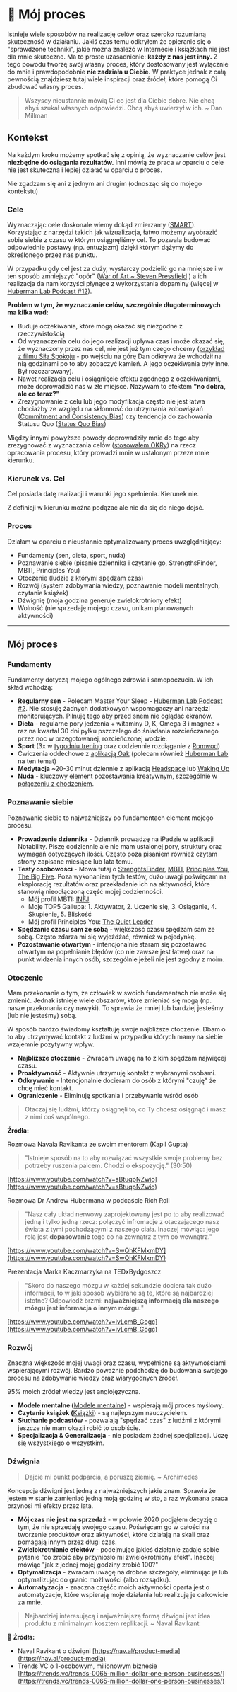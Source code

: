 # 💫 Mój proces

Istnieje wiele sposobów na realizację celów oraz szeroko rozumianą skuteczność w działaniu. Jakiś czas temu odkryłem że opieranie się o "sprawdzone techniki", jakie można znaleźć w Internecie i książkach nie jest dla mnie skuteczne. Ma to proste uzasadnienie: **każdy z nas jest inny.** Z tego powodu tworzę swój własny proces, który dostosowany jest wyłącznie do mnie i prawdopodobnie **nie zadziała u Ciebie.** W praktyce jednak z całą pewnością znajdziesz tutaj wiele inspiracji oraz źródeł, które pomogą Ci zbudować własny proces.

> Wszyscy nieustannie mówią Ci co jest dla Ciebie dobre. Nie chcą abyś szukał własnych odpowiedzi. Chcą abyś uwierzył w ich. ~ Dan Millman

## Kontekst

Na każdym kroku możemy spotkać się z opinią, że wyznaczanie celów jest **niezbędne do osiągania rezultatów.** Inni mówią że praca w oparciu o cele nie jest skuteczna i lepiej działać w oparciu o proces.

Nie zgadzam się ani z jednym ani drugim (odnosząc się do mojego kontekstu)

### Cele

Wyznaczając cele doskonale wiemy dokąd zmierzamy ([SMART](https://www.mindtools.com/pages/article/smart-goals.htm)). Korzystając z narzędzi takich jak wizualizacja, łatwo możemy wyobrazić sobie siebie z czasu w którym osiągnęliśmy cel. To pozwala budować odpowiednie postawy (np. entuzjazm) dzięki którym dążymy do określonego przez nas punktu.

W przypadku gdy cel jest za duży, wystarczy podzielić go na mniejsze i w ten sposób zmniejszyć "opór" ([War of Art ~ Steven Pressfield](https://www.notion.so/War-of-Art-Steven-Pressfield-1b61b53cd9ea44de87348df3e3f1f6fe) ) a ich realizacja da nam korzyści płynące z wykorzystania dopaminy (więcej w [Huberman Lab Podcast #12](https://www.youtube.com/watch?v=vA50EK70whE)).

**Problem w tym, że wyznaczanie celów, szczególnie długoterminowych ma kilka wad:**

-   Buduje oczekiwania, które mogą okazać się niezgodne z rzeczywistością
-   Od wyznaczenia celu do jego realizacji upływa czas i może okazać się, że wyznaczony przez nas cel, nie jest już tym czego chcemy ([przykład z filmu Siła Spokoju](https://youtu.be/wdKzBrzl_i8?t=42) - po wejściu na górę Dan odkrywa że wchodził na nią godzinami po to aby zobaczyć kamień. A jego oczekiwania były inne. Był rozczarowany).
-   Nawet realizacja celu i osiągnięcie efektu zgodnego z oczekiwaniami, może doprowadzić nas w złe miejsce. Nazywam to efektem **"no dobra, ale co teraz?"**
-   Zrezygnowanie z celu lub jego modyfikacja często nie jest łatwa chociażby ze względu na skłonność do utrzymania zobowiązań ([Commitment and Consistency Bias](https://www.notion.so/Commitment-and-Consistency-Bias-cc02777a6559462a9848a62053e7ea03)) czy tendencja do zachowania Statusu Quo ([Status Quo Bias](https://www.notion.so/Status-Quo-Bias-2396af95038a4be7917c1982fbd78e6b))

Między innymi powyższe powody doprowadziły mnie do tego aby zrezygnować z wyznaczania celów ([stosowałem OKRy](https://produktywni.pl/blog/okr-technika-stawiania-celow/)) na rzecz opracowania procesu, który prowadzi mnie w ustalonym przeze mnie kierunku.

### Kierunek vs. Cel

Cel posiada datę realizacji i warunki jego spełnienia. Kierunek nie.

Z definicji w kierunku można podążać ale nie da się do niego dojść.

### Proces

Działam w oparciu o nieustannie optymalizowany proces uwzględniający:

-   Fundamenty (sen, dieta, sport, nuda)
-   Poznawanie siebie (pisanie dziennika i czytanie go, StrengthsFinder, MBTI, Principles You)
-   Otoczenie (ludzie z którymi spędzam czas)
-   Rozwój (system zdobywania wiedzy, poznawanie modeli mentalnych, czytanie książek)
-   Dźwignię (moja godzina generuje zwielokrotniony efekt)
-   Wolność (nie sprzedaję mojego czasu, unikam planowanych aktywności)

---

## Mój proces

### Fundamenty

Fundamenty dotyczą mojego ogólnego zdrowia i samopoczucia. W ich skład wchodzą:

-   **Regularny sen** - Polecam Master Your Sleep - [Huberman Lab Podcast #2](https://www.youtube.com/watch?v=nm1TxQj9IsQ). Nie stosuję żadnych dodatkowych wspomagaczy ani narzędzi monitorujących. Pilnuję tego aby przed snem nie oglądać ekranów.
-   **Dieta** - regularne pory jedzenia + witaminy D, K, Omega 3 i magnez + raz na kwartał 30 dni pyłku pszczelego do śniadania rozcieńczanego przez noc w przegotowanej, rozcieńczonej wodzie.
-   **Sport** (3x w [tygodniu trening](https://www.reddit.com/r/bodyweightfitness/wiki/kb/recommended_routine) oraz codziennie rozciąganie z [Romwod](https://romwod.com/))
-   Ćwiczenia oddechowe z [aplikacją Oak](https://www.oakmeditation.com/) (polecam również [Huberman Lab](https://www.youtube.com/watch?v=rBdhqBGqiMc) na ten temat)
-   **Medytacja** ~20-30 minut dziennie z aplikacją [Headspace](https://www.headspace.com/) lub [Waking Up](https://wakingup.com/)
-   **Nuda** - kluczowy element pozostawania kreatywnym, szczególnie w [połączeniu z chodzeniem](https://thriveglobal.com/stories/three-ways-to-reset-your-stress-in-any-situation/).

### Poznawanie siebie

Poznawanie siebie to najważniejszy po fundamentach element mojego procesu.

-   **Prowadzenie dziennika** - Dziennik prowadzę na iPadzie w aplikacji Notability. Piszę codziennie ale nie mam ustalonej pory, struktury oraz wymagań dotyczących ilości. Często poza pisaniem również czytam strony zapisane miesiące lub lata temu.
-   **Testy osobowości** - Mowa tutaj o [StrenghtsFinder](https://www.gallup.com/cliftonstrengths/en/252137/home.aspx), [MBTI](https://www.16personalities.com/), [Principles You](http://principlesyou.com/), [The Big Five](https://www.understandmyself.com/personality-assessment). Poza wykonaniem tych testów, dużo uwagi poświęcam na eksplorację rezultatów oraz przekładanie ich na aktywności, które stanowią nieodłączoną część mojej codzienności.
    -   Mój profil MBTI: [INFJ](https://www.16personalities.com/infj-personality)
    -   Moje TOP5 Gallupa: 1. Aktywator, 2. Uczenie się, 3. Osiąganie, 4. Skupienie, 5. Bliskość
    -   Mój profil Principles You: [The Quiet Leader](https://principlesyou.com/archetypes/quietleader)
-   **Spędzanie czasu sam ze sobą** - większość czasu spędzam sam ze sobą. Często zdarza mi się wyjeżdżać, również w pojedynkę.
-   **Pozostawanie otwartym** - intencjonalnie staram się pozostawać otwartym na popełnianie błędów (co nie zawsze jest łatwe) oraz na punkt widzenia innych osób, szczególnie jeżeli nie jest zgodny z moim.

### Otoczenie

Mam przekonanie o tym, że człowiek w swoich fundamentach nie może się zmienić. Jednak istnieje wiele obszarów, które zmieniać się mogą (np. nasze przekonania czy nawyki). To sprawia że mniej lub bardziej jesteśmy (lub nie jesteśmy) sobą.

W sposób bardzo świadomy kształtuję swoje najbliższe otoczenie. Dbam o to aby utrzymywać kontakt z ludźmi w przypadku których mamy na siebie wzajemnie pozytywny wpływ.

-   **Najbliższe otoczenie** - Zwracam uwagę na to z kim spędzam najwięcej czasu.
-   **Proaktywność** - Aktywnie utrzymuję kontakt z wybranymi osobami.
-   **Odkrywanie** - Intencjonalnie docieram do osób z którymi "czuję" że chcę mieć kontakt.
-   **Ograniczenie** - Eliminuję spotkania i przebywanie wśród osób

> Otaczaj się ludźmi, którzy osiągnęli to, co Ty chcesz osiągnąć i masz z nimi coś wspólnego.

**Źródła:**

Rozmowa Navala Ravikanta ze swoim mentorem (Kapil Gupta)

> "Istnieje sposób na to aby rozwiązać wszystkie swoje problemy bez potrzeby ruszenia palcem. Chodzi o ekspozycję." (30:50)

[](https://www.youtube.com/watch?v=sBtuqpNZwio)[https://www.youtube.com/watch?v=sBtuqpNZwio](https://www.youtube.com/watch?v=sBtuqpNZwio)

Rozmowa Dr Andrew Hubermana w podcaście Rich Roll

> "Nasz cały układ nerwowy zaprojektowany jest po to aby realizować jedną i tylko jedną rzecz: połączyć infromacje z otaczającego nasz świata z tymi pochodzącymi z naszego ciała. Inaczej mówiąc: jego rolą jest **dopasowanie** tego co na zewnątrz z tym co wewnątrz."

[](https://www.youtube.com/watch?v=SwQhKFMxmDY)[https://www.youtube.com/watch?v=SwQhKFMxmDY](https://www.youtube.com/watch?v=SwQhKFMxmDY)

Prezentacja Marka Kaczmarzyka na TEDxBydgoszcz

> "Skoro do naszego mózgu w każdej sekundzie dociera tak dużo informacji, to w jaki sposób wybierane są te, które są najbardziej istotne? Odpowiedź brzmi: **najważniejszą informacją dla naszego mózgu jest informacja o innym mózgu.**"

[](https://www.youtube.com/watch?v=ivLcmB_Gogc)[https://www.youtube.com/watch?v=ivLcmB_Gogc](https://www.youtube.com/watch?v=ivLcmB_Gogc)

### Rozwój

Znaczna większość mojej uwagi oraz czasu, wypełnione są aktywnościami wspierającymi rozwój. Bardzo poważnie podchodzę do budowania swojego procesu na zdobywanie wiedzy oraz wiarygodnych źródeł.

95% moich źródeł wiedzy jest anglojęzyczna.

-   **Modele mentalne (**[Modele mentalne](https://www.notion.so/Modele-mentalne-6dac2a81d78b4f62b6928f69ef4cf0bc)) - wspierają mój proces myślowy.
-   **Czytanie książek (**[Książki](https://www.notion.so/Ksi-ki-ba56961926854bb986a73f881e569c90)) - są najlepszym nauczycielem.
-   **Słuchanie podcastów** - pozwalają "spędzać czas" z ludźmi z którymi jeszcze nie mam okazji robić to osobiście.
-   **Specjalizacja & Generalizacja** - nie posiadam żadnej specjalizacji. Uczę się wszystkiego o wszystkim.

### Dźwignia

> Dajcie mi punkt podparcia, a poruszę ziemię. ~ Archimedes

Koncepcja dźwigni jest jedną z najważniejszych jakie znam. Sprawia że jestem w stanie zamieniać jedną moją godzinę w sto, a raz wykonana praca przynosi mi efekty przez lata.

-   **Mój czas nie jest na sprzedaż** - w połowie 2020 podjąłem decyzję o tym, że nie sprzedaję swojego czasu. Poświęcam go w całości na tworzenie produktów oraz aktywności, które działają na skali oraz pomagają innym przez długi czas.
-   **Zwielokrotnianie efektów** - podejmując jakieś działanie zadaję sobie pytanie "co zrobić aby przyniosło mi zwielokrotniony efekt". Inaczej mówiąc "jak z jednej mojej godziny zrobić 100?"
-   **Optymalizacja** - zwracam uwagę na drobne szczegóły, eliminując je lub optymalizując do granic możliwości (albo rozsądku).
-   **Automatyzacja** - znaczna częśćc moich aktywności oparta jest o automatyzacje, które wspierają moje działania lub realizują je całkowicie za mnie.

> Najbardziej interesującą i najważniejszą formą dźwigni jest idea produktu z minimalnym kosztem replikacji. ~ Naval Ravikant

🔗 **Źródła:**

-   Naval Ravikant o dźwigni [](https://nav.al/product-media)[https://nav.al/product-media](https://nav.al/product-media)
-   Trends VC o 1-osobowym, milionowym biznesie [](https://trends.vc/trends-0065-million-dollar-one-person-businesses/)[https://trends.vc/trends-0065-million-dollar-one-person-businesses/](https://trends.vc/trends-0065-million-dollar-one-person-businesses/)

